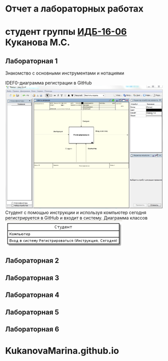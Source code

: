 # Отчет а лабораторных работах
# студент группы [ИДБ-16-06](https://github.com/stankin/design-1/wiki/list-idb-16-06) Куканова М.С.

## Лабораторная 1

Знакомство с основными инструментами и нотациями

IDEF0-диаграмма регистрации в GitHub
![none](https://github.com/Stankin-Kukanova/KukanovaMarina.github.io/blob/master/1.png)
Студент с помощью инструкции и используя компьютер сегодня регистрируется в GitHub и входит в систему. 
Диаграмма классов
![none](https://github.com/Stankin-Kukanova/KukanovaMarina.github.io/blob/master/%D0%A1%D0%BD%D0%B8%D0%BC%D0%BE%D0%BA.PNG)


## Лабораторная 2

## Лабораторная 3

## Лабораторная 4

## Лабораторная 5

## Лабораторная 6

# KukanovaMarina.github.io
